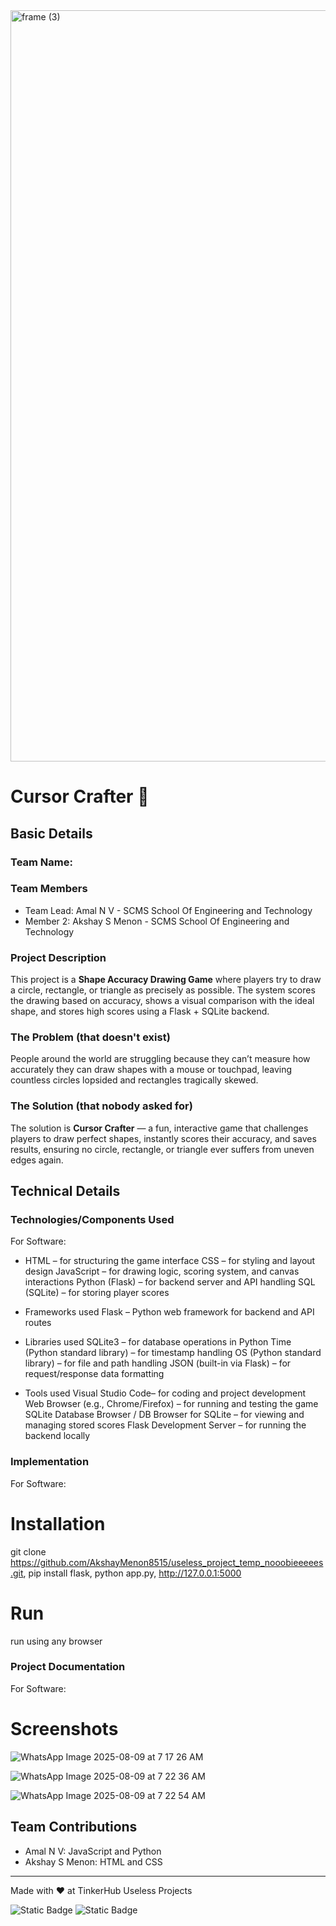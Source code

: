 <img width="3188" height="1202" alt="frame (3)" src="https://github.com/user-attachments/assets/517ad8e9-ad22-457d-9538-a9e62d137cd7" />


# Cursor Crafter 🎯


## Basic Details
### Team Name: 


### Team Members
- Team Lead: Amal N V - SCMS School Of Engineering and Technology
- Member 2: Akshay S Menon - SCMS School Of Engineering and Technology

### Project Description
This project is a **Shape Accuracy Drawing Game** where players try to draw a circle, rectangle, or triangle as precisely as possible. The system scores the drawing based on accuracy, shows a visual comparison with the ideal shape, and stores high scores using a Flask + SQLite backend.


### The Problem (that doesn't exist)
People around the world are struggling because they can’t measure how accurately they can draw shapes with a mouse or touchpad, leaving countless circles lopsided and rectangles tragically skewed.

### The Solution (that nobody asked for)
The solution is **Cursor Crafter** — a fun, interactive game that challenges players to draw perfect shapes, instantly scores their accuracy, and saves results, ensuring no circle, rectangle, or triangle ever suffers from uneven edges again.


## Technical Details
### Technologies/Components Used
For Software:
- HTML – for structuring the game interface
  CSS – for styling and layout design
  JavaScript – for drawing logic, scoring system, and canvas interactions
  Python (Flask) – for backend server and API handling
  SQL (SQLite) – for storing player scores

- Frameworks used
  Flask – Python web framework for backend and API routes

- Libraries used
  SQLite3 – for database operations in Python
  Time (Python standard library) – for timestamp handling
  OS (Python standard library) – for file and path handling
  JSON (built-in via Flask) – for request/response data formatting

- Tools used
  Visual Studio Code– for coding and project development
  Web Browser (e.g., Chrome/Firefox) – for running and testing the game
  SQLite Database Browser / DB Browser for SQLite – for viewing and managing stored scores
  Flask Development Server – for running the backend locally


### Implementation
For Software:
# Installation
git clone https://github.com/AkshayMenon8515/useless_project_temp_nooobieeeees.git,
pip install flask,
python app.py,
http://127.0.0.1:5000

# Run
run using any browser

### Project Documentation
For Software:

# Screenshots
![WhatsApp Image 2025-08-09 at 7 17 26 AM](https://github.com/user-attachments/assets/5467750b-e281-44f1-a1a6-5368c446e72f)

![WhatsApp Image 2025-08-09 at 7 22 36 AM](https://github.com/user-attachments/assets/8ed7ecd5-f4a1-4659-9593-7159c23dcb6f)

![WhatsApp Image 2025-08-09 at 7 22 54 AM](https://github.com/user-attachments/assets/4587ce28-0464-4e9c-8a69-f7ba648af7c1)



## Team Contributions
- Amal N V: JavaScript and Python
- Akshay S Menon: HTML and CSS

---
Made with ❤️ at TinkerHub Useless Projects 

![Static Badge](https://img.shields.io/badge/TinkerHub-24?color=%23000000&link=https%3A%2F%2Fwww.tinkerhub.org%2F)
![Static Badge](https://img.shields.io/badge/UselessProjects--25-25?link=https%3A%2F%2Fwww.tinkerhub.org%2Fevents%2FQ2Q1TQKX6Q%2FUseless%2520Projects)



